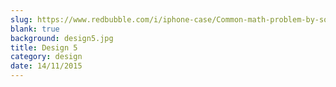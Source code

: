```yaml
---
slug: https://www.redbubble.com/i/iphone-case/Common-math-problem-by-solo244/13079356.PM7U2
blank: true
background: design5.jpg
title: Design 5
category: design
date: 14/11/2015
---
```

